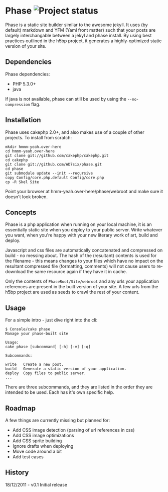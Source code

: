 Phase ![Project status](http://stillmaintained.com/AD7six/phase.png)
====================================================================

Phase is a static site builder similar to the awesome jekyll. It uses (by default) markdown and
YFM (Yaml front matter) such that your posts are largely interchangable between a jekyl and phase
install. By using best practices outlined in the h5bp project, it generates a highly-optimized
static version of your site.

Dependencies
------------

Phase dependencies:

* PHP 5.3.0+
* java

If java is not available, phase can still be used by using the `--no-compression` flag.

Installation
------------

Phase uses cakephp 2.0+, and also makes use of a couple of other projects. To install from scratch:

    mkdir hmmm-yeah.over-here
    cd hmmm-yeah.over-here
	git clone git://github.com/cakephp/cakephp.git
	cd cakephp
	git clone git://github.com/AD7six/phase.git
	cd phase
	git submodule update --init --recursive
	copy Config/core.php.default Config/core.php
	cp -R Skel Site

Point your browser at hmm-yeah.over-here/phase/webroot and make sure it doesn't look broken.

Concepts
--------

Phase is a php application when running on your local machine, it is an essentially static site
when you deploy to your public server. Write whatever you want, when you're happy with your new
literary work of art, build and deploy.

Javascript and css files are automatically concatenated and compressed on build - no messing about.
The hash of the (resultant) contents is used for the filename - this means changes to your files
which have no impact on the resultant compressed file (formatting, comments) will not cause users
to re-download the same resource again if they have it in cache.

Only the contents of `PhaseRoot/Site/webroot` and any urls your application references are present
in the built version of your site. A few urls from the h5bp project are used as seeds to crawl the
rest of your content.

Usage
-----

For a simple intro - just dive right into the cli:

	$ Console/cake phase
	Manage your phase-built site

	Usage:
	cake phase [subcommand] [-h] [-v] [-q]

	Subcommands:

	write   Create a new post.
	build   Generate a static version of your application.
	deploy  Copy files to public server.
	...

There are three subcommands, and they are listed in the order they are intended to be used. Each
has it's own specific help.

Roadmap
-------

A few things are currently missing but planned for:

* Add CSS image detection (parsing of url references in css)
* Add CSS image optimizations
* Add CSS sprite building
* Ignore drafts when deploying
* Move code around a bit
* Add test cases

History
-------

18/12/2011 - v0.1 Initial release
